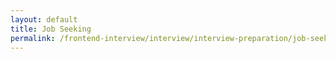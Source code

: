 ```yaml
---
layout: default
title: Job Seeking
permalink: /frontend-interview/interview/interview-preparation/job-seeking
---
```


